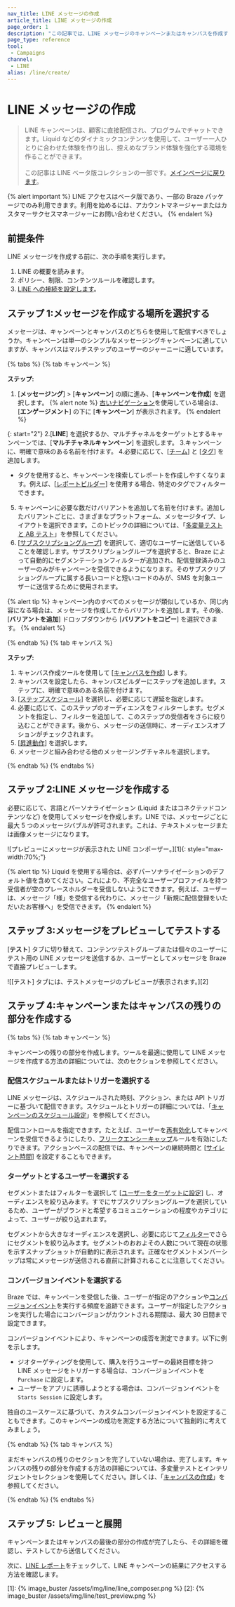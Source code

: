 ```yaml
---
nav_title: LINE メッセージの作成
article_title: LINE メッセージの作成
page_order: 1
description: "この記事では、LINE メッセージのキャンペーンまたはキャンバスを作成する方法について説明します。"
page_type: reference
tool:
 - Campaigns
channel:
 - LINE
alias: /line/create/
---
```


# LINE メッセージの作成

> LINE キャンペーンは、顧客に直接配信され、プログラムでチャットできます。Liquid などのダイナミックコンテンツを使用して、ユーザー一人ひとりに合わせた体験を作り出し、控えめなブランド体験を強化する環境を作ることができます。<br><br>この記事は LINE ベータ版コレクションの一部です。[メインページに戻ります](https://www.braze.com/docs/line/)。

{% alert important %}
LINE アクセスはベータ版であり、一部の Braze パッケージでのみ利用できます。利用を始めるには、アカウントマネージャーまたはカスタマーサクセスマネージャーにお問い合わせください。
{% endalert %}

## 前提条件

LINE メッセージを作成する前に、次の手順を実行します。

1. LINE の概要を読みます。
2. ポリシー、制限、コンテンツルールを確認します。
3. [LINE への接続を設定します]({{site.basesurl}}/user_guide/message_building_by_channel/line/line_setup/)。


## ステップ 1:メッセージを作成する場所を選択する

メッセージは、キャンペーンとキャンバスのどちらを使用して配信すべきでしょうか。キャンペーンは単一のシンプルなメッセージングキャンペーンに適していますが、キャンバスはマルチステップのユーザーのジャーニーに適しています。

{% tabs %}
{% tab キャンペーン %}

**ステップ:**

1. \[**メッセージング**] > \[**キャンペーン**] の順に進み、\[**キャンペーンを作成**] を選択します。
{% alert note %}
[古いナビゲーション]({{site.baseurl}}/navigation)を使用している場合は、\[**エンゲージメント**] の下に \[**キャンペーン**] が表示されます。
{% endalert %}

{: start="2"}
2\.\[**LINE**] を選択するか、マルチチャネルをターゲットとするキャンペーンでは、\[**マルチチャネルキャンペーン**] を選択します。
3\.キャンペーンに、明確で意味のある名前を付けます。
4\.必要に応じて、\[[チーム]({{site.baseurl}}/user_guide/administrative/manage_your_braze_users/teams/)] と \[[タグ]({{site.baseurl}}/user_guide/administrative/app_settings/manage_app_group/tags/)] を追加します。
   * タグを使用すると、キャンペーンを検索してレポートを作成しやすくなります。例えば、\[[レポートビルダー]({{site.baseurl}}/user_guide/data_and_analytics/reporting/report_builder/)] を使用する場合、特定のタグでフィルターできます。
5. キャンペーンに必要な数だけバリアントを追加して名前を付けます。追加したバリアントごとに、さまざまなプラットフォーム、メッセージタイプ、レイアウトを選択できます。このトピックの詳細については、「[多変量テストと AB テスト]({{site.baseurl}}/user_guide/engagement_tools/testing/multivariant_testing/)」を参照してください。
6. \[[サブスクリプショングループ]({{site.baseurl}}/user_guide/message_building_by_channel/sms/sms_subscription_group/)] を選択して、適切なユーザーに送信していることを確認します。サブスクリプショングループを選択すると、Braze によって自動的にセグメンテーションフィルターが追加され、配信登録済みのユーザーのみがキャンペーンを受信できるようになります。そのサブスクリプショングループに属する長いコードと短いコードのみが、SMS を対象ユーザーに送信するために使用されます。

{% alert tip %}
キャンペーン内のすべてのメッセージが類似しているか、同じ内容になる場合は、メッセージを作成してからバリアントを追加します。その後、\[**バリアントを追加**] ドロップダウンから \[**バリアントをコピー**] を選択できます。
{% endalert %}

{% endtab %}
{% tab キャンバス %}

**ステップ:**

1. キャンバス作成ツールを使用して \[[キャンバスを作成]({{site.baseurl}}/user_guide/engagement_tools/canvas/create_a_canvas/create_a_canvas/)] します。
2. キャンバスを設定したら、キャンバスビルダーにステップを追加します。ステップに、明確で意味のある名前を付けます。
3. \[[ステップスケジュール]({{site.baseurl}}/user_guide/engagement_tools/canvas/create_a_canvas/time_based_canvas/#schedule-delay)] を選択し、必要に応じて遅延を指定します。
4. 必要に応じて、このステップのオーディエンスをフィルターします。セグメントを指定し、フィルターを追加して、このステップの受信者をさらに絞り込むことができます。後から、メッセージの送信時に、オーディエンスオプションがチェックされます。
5. \[[昇進動作]({{site.baseurl}}/user_guide/engagement_tools/canvas/create_a_canvas/advancement/)] を選択します。
6. メッセージと組み合わせる他のメッセージングチャネルを選択します。

{% endtab %}
{% endtabs %}

## ステップ 2:LINE メッセージを作成する

必要に応じて、言語とパーソナライゼーション (Liquid またはコネクテッドコンテンツなど) を使用してメッセージを作成します。LINE では、メッセージごとに最大 5 つのメッセージバブルが許可されます。これは、テキストメッセージまたは画像メッセージになります。

![プレビューにメッセージが表示された LINE コンポーザー。][1]{: style="max-width:70%;"}

{% alert tip %}
Liquid を使用する場合は、必ずパーソナライゼーションのデフォルト値を含めてください。これにより、不完全なユーザープロファイルを持つ受信者が空のプレースホルダーを受信しないようにできます。例えば、ユーザーは、メッセージ「様」を受信する代わりに、メッセージ「新規に配信登録をいただいたお客様へ」を受信できます。
{% endalert %}

## ステップ 3:メッセージをプレビューしてテストする

\[**テスト**] タブに切り替えて、コンテンツテストグループまたは個々のユーザーにテスト用の LINE メッセージを送信するか、ユーザーとしてメッセージを Braze で直接プレビューします。

![\[テスト] タブには、テストメッセージのプレビューが表示されます。][2]

## ステップ 4:キャンペーンまたはキャンバスの残りの部分を作成する

{% tabs %}
{% tab キャンペーン %}

キャンペーンの残りの部分を作成します。ツールを最適に使用して LINE メッセージを作成する方法の詳細については、次のセクションを参照してください。

### 配信スケジュールまたはトリガーを選択する

LINE メッセージは、スケジュールされた時刻、アクション、または API トリガーに基づいて配信できます。スケジュールとトリガーの詳細については、「[キャンペーンのスケジュール設定]({{site.baseurl}}/user_guide/engagement_tools/campaigns/building_campaigns/delivery_types/)」を参照してください。

配信コントロールを指定できます。たとえば、ユーザーを[再有効化]({{site.baseurl}}/user_guide/engagement_tools/campaigns/building_campaigns/delivery_types/reeligibility/#campaigns)してキャンペーンを受信できるようにしたり、[フリークエンシーキャップ]({{site.baseurl}}/user_guide/engagement_tools/campaigns/building_campaigns/rate-limiting/#frequency-capping)ルールを有効にしたりできます。アクションベースの配信では、キャンペーンの継続時間と \[[サイレント時間]({{site.baseurl}}/user_guide/engagement_tools/campaigns/building_campaigns/time_based_campaign/#quiet-hours)] を設定することもできます。

### ターゲットとするユーザーを選択する

セグメントまたはフィルターを選択して \[[ユーザーをターゲットに設定]({{site.baseurl}}/user_guide/engagement_tools/campaigns/building_campaigns/targeting_users/)] し、オーディエンスを絞り込みます。すでにサブスクリプショングループを選択しているため、ユーザーがブランドと希望するコミュニケーションの程度やカテゴリによって、ユーザーが絞り込まれます。

セグメントから大きなオーディエンスを選択し、必要に応じて[フィルター]({{site.baseurl}}/user_guide/engagement_tools/segments/segmentation_filters/)でさらにセグメントを絞り込みます。セグメントのおおよその人数について現在の状態を示すスナップショットが自動的に表示されます。正確なセグメントメンバーシップは常にメッセージが送信される直前に計算されることに注意してください。

### コンバージョンイベントを選択する

Braze では、キャンペーンを受信した後、ユーザーが指定のアクションや[コンバージョンイベント]({{site.baseurl}}/user_guide/engagement_tools/campaigns/building_campaigns/conversion_events/)を実行する頻度を追跡できます。ユーザーが指定したアクションを実行した場合にコンバージョンがカウントされる期間は、最大 30 日間まで設定できます。

コンバージョンイベントにより、キャンペーンの成否を測定できます。以下に例を示します。

- ジオターゲティングを使用して、購入を行うユーザーの最終目標を持つ LINE メッセージをトリガーする場合は、コンバージョンイベントを `Purchase` に設定します。
- ユーザーをアプリに誘導しようとする場合は、コンバージョンイベントを `Starts Session` に設定します。

独自のユースケースに基づいて、カスタムコンバージョンイベントを設定することもできます。このキャンペーンの成功を測定する方法について独創的に考えてみましょう。

{% endtab %}
{% tab キャンバス %}

まだキャンバスの残りのセクションを完了していない場合は、完了します。キャンバスの残りの部分を作成する方法の詳細については、多変量テストとインテリジェントセレクションを使用してください。詳しくは、「[キャンバスの作成](/user_guide/engagement_tools/canvas/create_a_canvas/create_a_canvas/)」を参照してください。

{% endtab %}
{% endtabs %}

## ステップ 5: レビューと展開

キャンペーンまたはキャンバスの最後の部分の作成が完了したら、その詳細を確認し、テストしてから送信してください。

次に、[LINE レポート](https://www.braze.com/docs/line/reporting/)をチェックして、LINE キャンペーンの結果にアクセスする方法を確認します。


[1]: {% image_buster /assets/img/line/line_composer.png %}
[2]: {% image_buster /assets/img/line/test_preview.png %}
